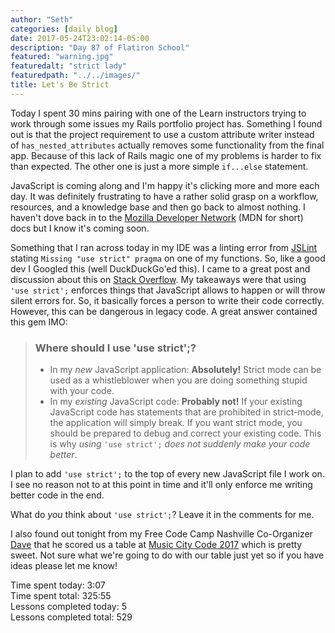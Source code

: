 ```yaml
---
author: "Seth"
categories: [daily blog]
date: 2017-05-24T23:02:14-05:00
description: "Day 87 of Flatiron School"
featured: "warning.jpg"
featuredalt: "strict lady"
featuredpath: "../../images/"
title: Let's Be Strict
---
```


Today I spent 30 mins pairing with one of the Learn instructors trying to work through some issues my Rails portfolio project has. Something I found out is that the project requirement to use a custom attribute writer instead of `has_nested_attributes` actually removes some functionality from the final app. Because of this lack of Rails magic one of my problems is harder to fix than expected. The other one is just a more simple `if...else` statement.

JavaScript is coming along and I'm happy it's clicking more and more each day. It was definitely frustrating to have a rather solid grasp on a workflow, resources, and a knowledge base and then go back to almost nothing. I haven't dove back in to the [Mozilla Developer Network][1] (MDN for short) docs but I know it's coming soon.

Something that I ran across today in my IDE was a linting error from [JSLint][2] stating `Missing "use strict" pragma` on one of my functions. So, like a good dev I Googled this (well DuckDuckGo'ed this). I came to a great post and discussion about this on [Stack Overflow][3]. My takeaways were that using `'use strict';` enforces things that JavaScript allows to happen or will throw silent errors for. So, it basically forces a person to write their code correctly. However, this can be dangerous in legacy code. A great answer contained this gem IMO:

> ### Where should I use 'use strict';?
>
> - In my _new_ JavaScript application: **Absolutely!** Strict mode can be used as a whistleblower when you are doing something stupid with your code.
> - In my _existing_ JavaScript code: **Probably not!** If your existing JavaScript code has statements that are prohibited in strict-mode, the application will simply break. If you want strict mode, you should be prepared to debug and correct your existing code. This is why _using_ `'use strict';` _does not suddenly make your code better_.

I plan to add `'use strict';` to the top of every new JavaScript file I work on. I see no reason not to at this point in time and it'll only enforce me writing better code in the end.

What do _you_ think about `'use strict';`? Leave it in the comments for me.

I also found out tonight from my Free Code Camp Nashville Co-Organizer [Dave][4] that he scored us a table at [Music City Code 2017][5] which is pretty sweet. Not sure what we're going to do with our table just yet so if you have ideas please let me know!

Time spent today: 3:07  
Time spent total: 325:55  
Lessons completed today: 5  
Lessons completed total: 529

  [1]:https://developer.mozilla.org/en-US/
  [2]:http://www.jslint.com
  [3]:https://stackoverflow.com/questions/1335851/what-does-use-strict-do-in-javascript-and-what-is-the-reasoning-behind-it
  [4]:https://github.com/davi3blu3
  [5]:https://www.musiccitycode.com
